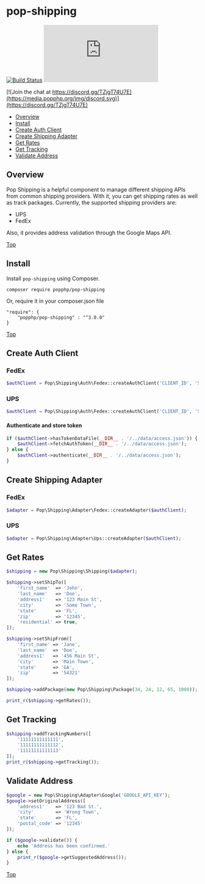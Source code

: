 pop-shipping
=========

[![Build Status](https://github.com/popphp/pop-shipping/workflows/phpunit/badge.svg)](https://github.com/popphp/pop-shipping/actions)
[![Coverage Status](http://cc.popphp.org/coverage.php?comp=pop-shipping)](http://cc.popphp.org/pop-shipping/)

[![Join the chat at https://discord.gg/TZjgT74U7E](https://media.popphp.org/img/discord.svg)](https://discord.gg/TZjgT74U7E)

* [Overview](#overview)
* [Install](#install)
* [Create Auth Client](#create-auth-client)
* [Create Shipping Adapter](#create-shipping-adapter)
* [Get Rates](#get-rates)
* [Get Tracking](#get-tracking)
* [Validate Address](#validate-address)

Overview
--------
Pop Shipping is a helpful component to manage different shipping APIs from common shipping providers.
With it, you can get shipping rates as well as track packages. Currently, the supported shipping providers are:

- UPS
- FedEx

Also, it provides address validation through the Google Maps API.

[Top](#pop-shipping)

Install
-------

Install `pop-shipping` using Composer.

    composer require popphp/pop-shipping

Or, require it in your composer.json file

    "require": {
        "popphp/pop-shipping" : "^3.0.0"
    }

[Top](#pop-shipping)

Create Auth Client
------------------

### FedEx

```php
$authClient = Pop\Shipping\Auth\Fedex::createAuthClient('CLIENT_ID', 'SECRET', 'ACCOUNT_ID');
```

### UPS

```php
$authClient = Pop\Shipping\Auth\Fedex::createAuthClient('CLIENT_ID', 'SECRET', 'ACCOUNT_ID');
```

#### Authenticate and store token

```php
if ($authClient->hasTokenDataFile(__DIR__ . '/../data/access.json')) {
    $authClient->fetchAuthToken(__DIR__ . '/../data/access.json');
} else {
    $authClient->authenticate(__DIR__ . '/../data/access.json');
}
```

Create Shipping Adapter
-----------------------

### FedEx

```php
$adapter = Pop\Shipping\Adapter\Fedex::createAdapter($authClient);
```

### UPS

```php
$adapter = Pop\Shipping\Adapter\Ups::createAdapter($authClient);
```

Get Rates
---------

```php
$shipping = new Pop\Shipping\Shipping($adapter);

$shipping->setShipTo([
    'first_name'  => 'John',
    'last_name'   => 'Doe',
    'address1'    => '123 Main St',
    'city'        => 'Some Town',
    'state'       => 'FL',
    'zip'         => '12345',
    'residential' => true,
]);

$shipping->setShipFrom([
    'first_name' => 'Jane',
    'last_name'  => 'Doe',
    'address1'   => '456 Main St',
    'city'       => 'Main Town',
    'state'      => 'GA',
    'zip'        => '54321'
]);

$shipping->addPackage(new Pop\Shipping\Package(34, 24, 12, 65, 1000));

print_r($shipping->getRates());
```

Get Tracking
------------

```php
$shipping->addTrackingNumbers([
    '11111111111111',
    '11111111111112',
    '11111111111113'
]);
print_r($shipping->getTracking());
```

Validate Address
----------------

```php
$google = new Pop\Shipping\Adapter\Google('GOOGLE_API_KEY');
$google->setOriginalAddress([
    'address1'    => '123 Bad St.',
    'city'        => 'Wrong Town',
    'state'       => 'FL',
    'postal_code' => '12345'
]);

if ($google->validate()) {
    echo 'Address has been confirmed.'
} else {
    print_r($google->getSuggestedAddress());
}
```

[Top](#pop-shipping)
